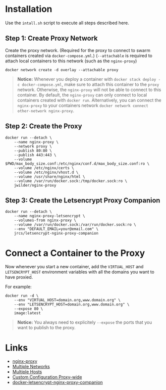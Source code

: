 Installation
============

Use the `intall.sh` script to execute all steps described here.

Step 1: Create Proxy Network
----------------------------

Create the proxy network. (Required for the proxy to connect to swarm containers created via `docker-compose.yml`.) (`--attachable` is required to attach local containers to this network (such as the `nginx-proxy`)

```
docker network create -d overlay --attachable proxy
```

> **Notice:** Whenever you deploy a container with `docker stack deploy -c docker-compose.yml`, make sure to attach this container to the `proxy` network. 
> Otherwise, the `nginx-proxy` will not be able to connect to this container. By default, the `nginx-proxy` can only connect to local containers created with `docker run`.
> Alternatively, you can connect the `nginx-proxy` to your containers network `docker network connect other-network nginx-proxy`.

Step 2: Create the Proxy
------------------------

```
docker run --detach \
    --name nginx-proxy \
    --network proxy \
    --publish 80:80 \
    --publish 443:443 \
    --volume $PWD/max_body_size.conf:/etc/nginx/conf.d/max_body_size.conf:ro \
    --volume /etc/nginx/certs \
    --volume /etc/nginx/vhost.d \
    --volume /usr/share/nginx/html \
    --volume /var/run/docker.sock:/tmp/docker.sock:ro \
    jwilder/nginx-proxy
```

Step 3: Create the Letsencrypt Proxy Companion
----------------------------------------------

```
docker run --detach \
    --name nginx-proxy-letsencrypt \
    --volumes-from nginx-proxy \
    --volume /var/run/docker.sock:/var/run/docker.sock:ro \
    --env "DEFAULT_EMAIL=your@email.com" \
    jrcs/letsencrypt-nginx-proxy-companion
```

Connect a Container to the Proxy
================================

Now whenever you start a new container, add the `VIRTUAL_HOST` and `LETSENCRYPT_HOST` environment variables with all the domains you want to have proxied. 

For example:

```
docker run -d \ 
    --env "VIRTUAL_HOST=domain.org,www.domain.org" \
    --env "LETSENCRYPT_HOST=domain.org,www.domain.org" \
    --expose 80 \
    image:latest
```

> **Notice:** You always need to explicitely `--expose` the ports that you want to publish to the proxy.

Links
=====

* [nginx-proxy](https://github.com/nginx-proxy/nginx-proxy)
* [Multiple Networks](https://github.com/nginx-proxy/nginx-proxy#multiple-networks)
* [Multiple Hosts](https://github.com/nginx-proxy/nginx-proxy#multiple-hosts)
* [Custom Configuration Proxy-wide](https://github.com/nginx-proxy/nginx-proxy#proxy-wide)
* [docker-letsencrypt-nginx-proxy-companion](https://github.com/nginx-proxy/docker-letsencrypt-nginx-proxy-companion)
